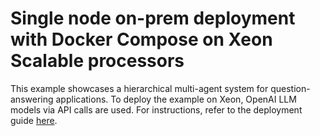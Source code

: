 # Single node on-prem deployment with Docker Compose on Xeon Scalable processors

This example showcases a hierarchical multi-agent system for question-answering applications. To deploy the example on Xeon, OpenAI LLM models via API calls are used. For instructions, refer to the deployment guide [here](../../../../README.md).
